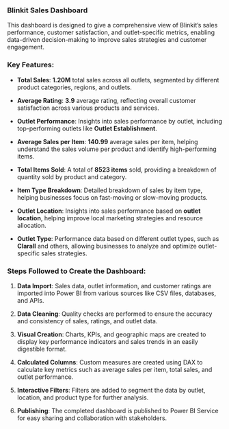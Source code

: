 ### Blinkit Sales Dashboard

This dashboard is designed to give a comprehensive view of Blinkit’s sales performance, customer satisfaction, and outlet-specific metrics, enabling data-driven decision-making to improve sales strategies and customer engagement.

### Key Features:

- **Total Sales**: **1.20M** total sales across all outlets, segmented by different product categories, regions, and outlets. 

- **Average Rating**: **3.9** average rating, reflecting overall customer satisfaction across various products and services.

- **Outlet Performance**: Insights into sales performance by outlet, including top-performing outlets like **Outlet Establishment**.

- **Average Sales per Item**: **140.99** average sales per item, helping understand the sales volume per product and identify high-performing items.

- **Total Items Sold**: A total of **8523 items** sold, providing a breakdown of quantity sold by product and category.

- **Item Type Breakdown**: Detailed breakdown of sales by item type, helping businesses focus on fast-moving or slow-moving products.

- **Outlet Location**: Insights into sales performance based on **outlet location**, helping improve local marketing strategies and resource allocation.

- **Outlet Type**: Performance data based on different outlet types, such as **Clarall** and others, allowing businesses to analyze and optimize outlet-specific sales strategies.

### Steps Followed to Create the Dashboard:

1. **Data Import**: Sales data, outlet information, and customer ratings are imported into Power BI from various sources like CSV files, databases, and APIs.

2. **Data Cleaning**: Quality checks are performed to ensure the accuracy and consistency of sales, ratings, and outlet data.

3. **Visual Creation**: Charts, KPIs, and geographic maps are created to display key performance indicators and sales trends in an easily digestible format.

4. **Calculated Columns**: Custom measures are created using DAX to calculate key metrics such as average sales per item, total sales, and outlet performance.

5. **Interactive Filters**: Filters are added to segment the data by outlet, location, and product type for further analysis.

6. **Publishing**: The completed dashboard is published to Power BI Service for easy sharing and collaboration with stakeholders.

